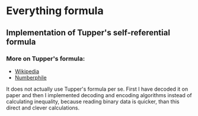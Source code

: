 # Everything formula

## Implementation of Tupper's self-referential formula

### More on Tupper's formula:
- [Wikipedia](https://en.wikipedia.org/wiki/Tupper%27s_self-referential_formula)
- [Numberphile](https://www.youtube.com/watch?v=_s5RFgd59ao)

It does not actually use Tupper's formula per se. 
First I have decoded it on paper and then I implemented decoding and encoding algorithms instead of calculating inequality, because reading binary data is quicker, than this direct and clever calculations. 
